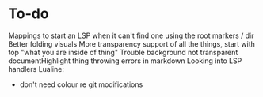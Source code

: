# To-do
Mappings to start an LSP when it can't find one using the root markers / dir
Better folding visuals
More transparency support of all the things, start with top "what you are inside of thing"
Trouble background not transparent
documentHighlight thing throwing errors in markdown
Looking into LSP handlers
Lualine:
- don't need colour re git modifications
